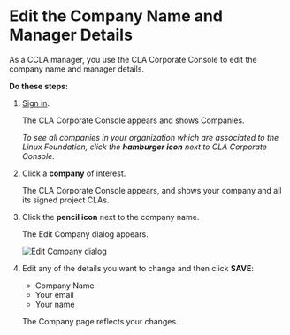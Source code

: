 # Edit the Company Name and Manager Details

As a CCLA manager, you use the CLA Corporate Console to edit the company name and manager details.

**Do these steps:**

1. ​[Sign in](sign-in-to-the-cla-corporate-console.md).

   The CLA Corporate Console appears and shows Companies.

   _To see all companies in your organization which are associated to the Linux Foundation, click the_ _**hamburger icon**_ _next to CLA Corporate Console._

2. Click a **company** of interest.

   The CLA Corporate Console appears, and shows your company and all its signed project CLAs.

3. Click the **pencil icon** next to the company name.

   The Edit Company dialog appears.

   ​![Edit Company dialog](../../../.gitbook/assets/cla-edit-company.png)​

4. Edit any of the details you want to change and then click **SAVE**:

   * Company Name
   * Your email
   * Your name

   The Company page reflects your changes.

